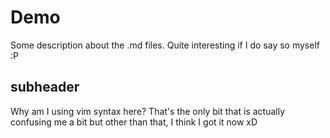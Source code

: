 # Demo

Some description about the .md files. Quite interesting if I do say so myself :P

## subheader

Why am I using vim syntax here? That's the only bit that is actually confusing me a bit but other than that, I think I got it now xD
